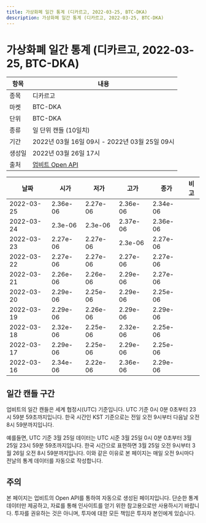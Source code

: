 ```yaml
---
title: 가상화폐 일간 통계 (디카르고, 2022-03-25, BTC-DKA)
description: 가상화폐 일간 통계 (디카르고, 2022-03-25, BTC-DKA)
---
```


가상화폐 일간 통계 (디카르고, 2022-03-25, BTC-DKA)
===

|항목|내용|
|--|--|
|종목|디카르고|
|마켓|BTC-DKA|
|단위|BTC-DKA|
|종류|일 단위 캔들 (10일치)|
|기간|2022년 03월 16일 09시 - 2022년 03월 25일 09시|
|생성일|2022년 03월 26일 17시|
|출처|[업비트 Open API](https://docs.upbit.com)|


|날짜|시가|저가|고가|종가|비고|
|--|--|--|--|--|--|
|2022-03-25|2.36e-06|2.27e-06|2.36e-06|2.34e-06|    |
|2022-03-24|2.3e-06|2.3e-06|2.37e-06|2.36e-06|    |
|2022-03-23|2.27e-06|2.27e-06|2.3e-06|2.27e-06|    |
|2022-03-22|2.27e-06|2.27e-06|2.27e-06|2.27e-06|    |
|2022-03-21|2.26e-06|2.26e-06|2.29e-06|2.27e-06|    |
|2022-03-20|2.29e-06|2.25e-06|2.29e-06|2.25e-06|    |
|2022-03-19|2.29e-06|2.26e-06|2.29e-06|2.29e-06|    |
|2022-03-18|2.32e-06|2.25e-06|2.32e-06|2.25e-06|    |
|2022-03-17|2.29e-06|2.25e-06|2.29e-06|2.25e-06|    |
|2022-03-16|2.34e-06|2.22e-06|2.36e-06|2.29e-06|    |


일간 캔들 구간
---
업비트의 일간 캔들은 세계 협정시(UTC) 기준입니다. 
UTC 기준 0시 0분 0초부터 23시 59분 59초까지입니다. 
한국 시간인 KST 기준으로는 전일 오전 9시부터 다음날 오전 8시 59분까지입니다. 


예를들면, UTC 기준 3월 25일 데이터는 UTC 시준 3월 25일 0시 0분 0초부터 3월 25일 23시 59분 59초까지입니다. 
한국 시간으로 표현하면 3월 25일 오전 9시부터 3월 26일 오전 8시 59분까지입니다. 
이와 같은 이유로 본 페이지는 매일 오전 9시마다 전날의 통계 데이터를 자동으로 작성합니다. 


주의
---


본 페이지는 업비트의 Open API를 통하여 자동으로 생성된 페이지입니다. 
단순한 통계 데이터만 제공하고, 자료를 통해 인사이트를 얻기 위한 참고용으로만 사용하시기 바랍니다. 
투자를 권유하는 것은 아니며, 투자에 대한 모든 책임은 투자자 본인에게 있습니다. 
